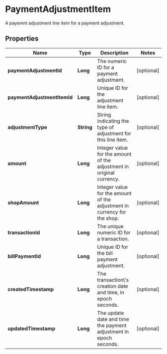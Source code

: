 

# PaymentAdjustmentItem

A payemnt adjustment line item for a payment adjustment.

## Properties

| Name | Type | Description | Notes |
|------------ | ------------- | ------------- | -------------|
|**paymentAdjustmentId** | **Long** | The numeric ID for a payment adjustment. |  [optional] |
|**paymentAdjustmentItemId** | **Long** | Unique ID for the adjustment line item. |  [optional] |
|**adjustmentType** | **String** | String indicating the type of adjustment for this line item. |  [optional] |
|**amount** | **Long** | Integer value for the amount of the adjustment in original currency. |  [optional] |
|**shopAmount** | **Long** | Integer value for the amount of the adjustment in currency for the shop. |  [optional] |
|**transactionId** | **Long** | The unique numeric ID for a transaction. |  [optional] |
|**billPaymentId** | **Long** | Unique ID for the bill payment adjustment. |  [optional] |
|**createdTimestamp** | **Long** | The transaction\\&#39;s creation date and time, in epoch seconds. |  [optional] |
|**updatedTimestamp** | **Long** | The update date and time the payment adjustment in epoch seconds. |  [optional] |



